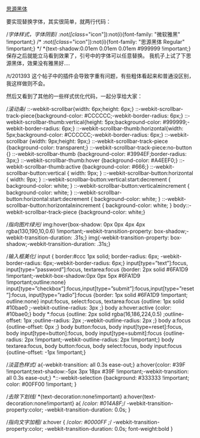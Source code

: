 


[思源黑体](https://github.com/adobe-fonts/source-han-sans/tree/release)


要实现替换字体，其实很简单，就两行代码：

/*字体样式，字体阴影*/
*:not([class*="icon"]):not(i){font-family: "微软雅黑" !important;}
/*
*:not([class*="icon"]):not(i){font-family: "思源黑体 Regular" !important;}
*/
*{text-shadow:0.01em 0.01em 0.01em #999999 !important;}
保存之后就能立马看到效果了，引号中的字体可以任意替换。
我机子上试了下思源黑体，效果没有雅黑好....

/t/201393 这个帖子中的插件会导致字重有问题，有些粗体看起来和普通没区别，我这样做则不会。

然后又看到了其他的一些样式优化代码，一起分享给大家：

/*滚动条*/
::-webkit-scrollbar{width: 6px;height: 6px;}
::-webkit-scrollbar-track-piece{background-color: #CCCCCC;-webkit-border-radius: 6px;}
::-webkit-scrollbar-thumb:vertical{height: 5px;background-color: #999999;-webkit-border-radius: 6px;}
::-webkit-scrollbar-thumb:horizontal{width: 5px;background-color: #CCCCCC;-webkit-border-radius: 6px;}
::-webkit-scrollbar {width: 9px;height: 9px;}
::-webkit-scrollbar-track-piece {background-color: transparent;}
::-webkit-scrollbar-track-piece:no-button {}
::-webkit-scrollbar-thumb {background-color: #3994EF;border-radius: 3px;}
::-webkit-scrollbar-thumb:hover {background-color: #A4EEF0;}
::-webkit-scrollbar-thumb:active {background-color: #666;}
::-webkit-scrollbar-button:vertical { width: 9px; }
::-webkit-scrollbar-button:horizontal { width: 9px; }
::-webkit-scrollbar-button:vertical:start:decrement { background-color: white; }
::-webkit-scrollbar-button:vertical:end:increment { background-color: white; }
::-webkit-scrollbar-button:horizontal:start:decrement { background-color: white; }
::-webkit-scrollbar-button:horizontal:end:increment { background-color: white; }
body::-webkit-scrollbar-track-piece {background-color: white;}

/*指向图片绿光*/
img:hover{box-shadow: 0px 0px 4px 4px rgba(130,190,10,0.6) !important;-webkit-transition-property: box-shadow;-webkit-transition-duration: .31s;}
img{-webkit-transition-property: box-shadow;-webkit-transition-duration: .31s;}

/*输入框美化*/
input { border:#ccc 1px solid; border-radius: 6px; -webkit-border-radius: 6px;-webkit-border-radius: 6px;}
input[type=”text”]:focus, input[type=”password”]:focus, textarea:focus {border: 2px solid #6FA1D9 !important;-webkit-box-shadow:0px 0px 5px #6FA1D9 !important;outline:none}
input[type=”checkbox”]:focus,input[type=”submit”]:focus,input[type=”reset”]:focus, input[type=”radio”]:focus {border: 1px solid #6FA1D9 !important; outline:none}
input:focus, select:focus, textarea:focus {outline: 1px solid #10bae0 ;-webkit-outline-radius: 3px ;}
body a:hover:active {color: #10bae0;}
body *:focus {outline: 2px solid rgba(16,186,224,0.5) ;outline-offset: 1px ;outline-radius: 2px ;-webkit-outline-radius: 2px ;}
body a:focus {outline-offset: 0px ;}
body button:focus,
body input[type=reset]:focus, body input[type=button]:focus, body input[type=submit]:focus {outline-radius: 2px !important;-webkit-outline-radius: 2px !important;}
body textarea:focus, body button:focus, body select:focus, body input:focus {outline-offset: -1px !important;}

/*淡蓝色样式*/
a{-webkit-transition: all 0.3s ease-out;}
a:hover{color: #39F !important;text-shadow:-5px 3px 18px #39F !important;-webkit-transition: all 0.3s ease-out;}
*::-webkit-selection {background: #333333 !important; color: #00FF00 !important; }

/*去除下划线*/
*{text-decoration:none!important}
a:hover{text-decoration:none!important}
a{
/*color: #014A8F;*/
-webkit-transition-property:color;
-webkit-transition-duration: 0.0s;
}

/*指向文字加粗*/
a:hover {
/*color: #0000FF ;*/
-webkit-transition-property:color;
-webkit-transition-duration: 0.0s;
font-weight:bold
}






